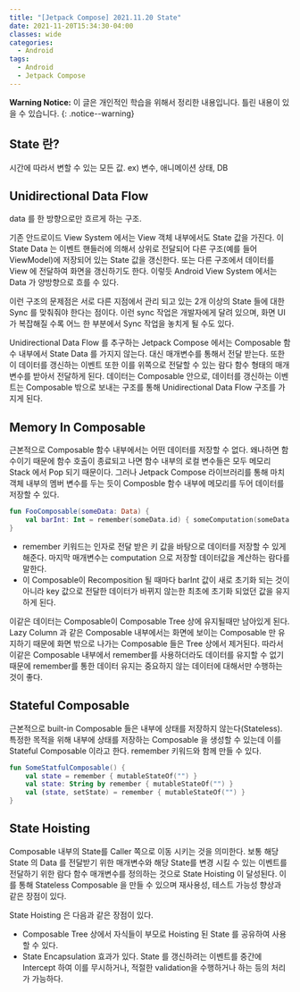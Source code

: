 ```yaml
---
title: "[Jetpack Compose] 2021.11.20 State"
date: 2021-11-20T15:34:30-04:00
classes: wide
categories:
  - Android
tags:
  - Android
  - Jetpack Compose
---
```


**Warning Notice:** 이 글은 개인적인 학습을 위해서 정리한 내용입니다. 틀린 내용이 있을 수 있습니다.
{: .notice--warning}

## State 란?

시간에 따라서 변할 수 있는 모든 값. ex) 변수, 애니메이션 상태, DB

## Unidirectional Data Flow

data 를 한 방향으로만 흐르게 하는 구조. 

기존 안드로이드 View System 에서는 View 객체 내부에서도 State 값을 가진다. 이 State Data 는 이벤트 핸들러에 의해서 상위로 전달되어 다른 구조(예를 들어 ViewModel)에 저장되어 있는 State 값을 갱신한다. 또는 다른 구조에서 데이터를 View 에 전달하여 화면을 갱신하기도 한다. 이렇듯 Android View System 에서는 Data 가 양방향으로 흐를 수 있다.

이런 구조의 문제점은 서로 다른 지점에서 관리 되고 있는 2개 이상의 State 들에 대한 Sync 를 맞춰줘야 한다는 점이다. 이런 sync 작업은 개발자에게 달려 있으며, 화면 UI 가 복잡해질 수록 어느 한 부분에서 Sync 작업을 놓치게 될 수도 있다.

Unidirectional Data Flow 를 추구하는 Jetpack Compose 에서는 Composable 함수 내부에서 State Data 를 가지지 않는다. 대신 매개변수를 통해서 전달 받는다. 또한 이 데이터를 갱신하는 이벤트 또한 이를 위쪽으로 전달할 수 있는 람다 함수 형태의 매개변수를 받아서 전달하게 된다. 데이터는 Composable 안으로, 데이터를 갱신하는 이벤트는 Composable 밖으로 보내는 구조를 통해 Unidirectional Data Flow 구조를 가지게 된다.

## Memory In Composable

근본적으로 Composable 함수 내부에서는 어떤 데이터를 저장할 수 없다. 왜나하면 함수이기 때문에 함수 호출이 종료되고 나면 함수 내부의 로컬 변수들은 모두 메모리 Stack 에서 Pop 되기 때문이다. 그러나 Jetpack Compose 라이브러리를 통해 마치 객체 내부의 멤버 변수를 두는 듯이 Composble 함수 내부에 메모리를 두어 데이터를 저장할 수 있다.

```kotlin
fun FooComposable(someData: Data) {
    val barInt: Int = remember(someData.id) { someComputation(someData.value) }
}
```

- remember 키워드는 인자로 전달 받은 키 값을 바탕으로 데이터를 저장할 수 있게 해준다. 마지막 매개변수는 computation 으로 저장할 데이터값을 계산하는 람다를 말한다.
- 이 Composable이 Recomposition 될 때마다 barInt 값이 새로 초기화 되는 것이 아니라 key 값으로 전달한 데이터가 바뀌지 않는한 최초에 초기화 되었던 값을 유지하게 된다.

이같은 데이터는 Composable이 Composable Tree 상에 유지될때만 남아있게 된다. Lazy Column 과 같은 Composable 내부에서는 화면에 보이는 Composable 만 유지하기 때문에 화면 밖으로 나가는 Composable 들은 Tree 상에서 제거된다. 따라서 이같은 Composable 내부에서 remember를 사용하더라도 데이터를 유지할 수 없기 때문에 remember를 통한 데이터 유지는 중요하지 않는 데이터에 대해서만 수행하는 것이 좋다.

## Stateful Composable

근본적으로 built-in Composable 들은 내부에 상태를 저장하지 않는다(Stateless). 특정한 목적을 위해 내부에 상태를 저장하는 Composable 을 생성할 수 있는데 이를 Stateful Composable 이라고 한다. remember 키워드와 함께 만들 수 있다.

```kotlin
fun SomeStatfulComposable() {
    val state = remember { mutableStateOf("") }
    val state: String by remember { mutableStateOf("") }
    val (state, setState) = remember { mutableStateOf("") }
}
```

## State Hoisting

Composable 내부의 State를 Caller 쪽으로 이동 시키는 것을 의미한다. 보통 해당 State 의 Data 를 전달받기 위한 매개변수와 해당 State를 변경 시킬 수 있는 이벤트를 전달하기 위한 람다 함수 매개변수를 정의하는 것으로 State Hoisting 이 달성된다. 이를 통해 Stateless Composable 을 만들 수 있으며 재사용성, 테스트 가능성 향상과 같은 장점이 있다.

State Hoisting 은 다음과 같은 장점이 있다.

- Composable Tree 상에서 자식들이 부모로 Hoisting 된 State 를 공유하여 사용할 수 있다.
- State Encapsulation 효과가 있다. State 를 갱신하려는 이벤트를 중간에 Intercept 하여 이를 무시하거나, 적절한 validation을 수행하거나 하는 등의 처리가 가능하다.